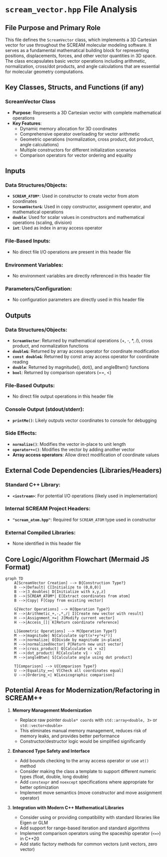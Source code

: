 # `scream_vector.hpp` File Analysis

## File Purpose and Primary Role

This file defines the `ScreamVector` class, which implements a 3D Cartesian vector for use throughout the SCREAM molecular modeling software. It serves as a fundamental mathematical building block for representing positions, displacements, forces, and other vector quantities in 3D space. The class encapsulates basic vector operations including arithmetic, normalization, cross/dot products, and angle calculations that are essential for molecular geometry computations.

## Key Classes, Structs, and Functions (if any)

### ScreamVector Class

- **Purpose**: Represents a 3D Cartesian vector with complete mathematical operations
- **Key Features**:
  - Dynamic memory allocation for 3D coordinates
  - Comprehensive operator overloading for vector arithmetic
  - Geometric operations (normalization, cross product, dot product, angle calculations)
  - Multiple constructors for different initialization scenarios
  - Comparison operators for vector ordering and equality

## Inputs

### Data Structures/Objects:

- **`SCREAM_ATOM*`**: Used in constructor to create vector from atom coordinates
- **`ScreamVector&`**: Used in copy constructor, assignment operator, and mathematical operations
- **`double`**: Used for scalar values in constructors and mathematical operations (scaling, division)
- **`int`**: Used as index in array access operator

### File-Based Inputs:

- No direct file I/O operations are present in this header file

### Environment Variables:

- No environment variables are directly referenced in this header file

### Parameters/Configuration:

- No configuration parameters are directly used in this header file

## Outputs

### Data Structures/Objects:

- **`ScreamVector`**: Returned by mathematical operations (+, -, \*, /), cross product, and normalization functions
- **`double&`**: Returned by array access operator for coordinate modification
- **`const double&`**: Returned by const array access operator for coordinate reading
- **`double`**: Returned by magnitude(), dot(), and angleBtwn() functions
- **`bool`**: Returned by comparison operators (==, <)

### File-Based Outputs:

- No direct file output operations in this header file

### Console Output (stdout/stderr):

- **`printMe()`**: Likely outputs vector coordinates to console for debugging

### Side Effects:

- **`normalize()`**: Modifies the vector in-place to unit length
- **`operator+=()`**: Modifies the vector by adding another vector
- **Array access operators**: Allow direct modification of coordinate values

## External Code Dependencies (Libraries/Headers)

### Standard C++ Library:

- **`<iostream>`**: For potential I/O operations (likely used in implementation)

### Internal SCREAM Project Headers:

- **`"scream_atom.hpp"`**: Required for `SCREAM_ATOM` type used in constructor

### External Compiled Libraries:

- None identified in this header file

## Core Logic/Algorithm Flowchart (Mermaid JS Format)

```mermaid
graph TD
    A[ScreamVector Creation] --> B{Construction Type?}
    B -->|Default| C[Initialize to (0,0,0)]
    B -->|3_doubles| D[Initialize with x,y,z]
    B -->|SCREAM_ATOM*| E[Extract coordinates from atom]
    B -->|Copy| F[Copy from existing vector]

    G[Vector Operations] --> H{Operation Type?}
    H -->|Arithmetic_+,-,*,/| I[Create new vector with result]
    H -->|Assignment_+=| J[Modify current vector]
    H -->|Access_[]| K[Return coordinate reference]

    L[Geometric Operations] --> M{Operation Type?}
    M -->|magnitude| N[Calculate sqrt(x²+y²+z²)]
    M -->|normalize| O[Divide by magnitude in-place]
    M -->|normalizedVector| P[Return new unit vector]
    M -->|cross_product| Q[Calculate v1 × v2]
    M -->|dot_product| R[Calculate v1 · v2]
    M -->|angleBtwn| S[Calculate angle using dot product]

    T[Comparison] --> U{Comparison Type?}
    U -->|Equality_==| V[Check all coordinates equal]
    U -->|Ordering_<| W[Lexicographic comparison]
```

## Potential Areas for Modernization/Refactoring in SCREAM++

1. **Memory Management Modernization**

   - Replace raw pointer `double* coords` with `std::array<double, 3>` or `std::vector<double>`
   - This eliminates manual memory management, reduces risk of memory leaks, and provides better performance
   - Constructor/destructor logic would be simplified significantly

2. **Enhanced Type Safety and Interface**

   - Add bounds checking to the array access operator or use `at()` method
   - Consider making the class a template to support different numeric types (float, double, long double)
   - Add `constexpr` and `noexcept` specifications where appropriate for better optimization
   - Implement move semantics (move constructor and move assignment operator)

3. **Integration with Modern C++ Mathematical Libraries**
   - Consider using or providing compatibility with standard libraries like Eigen or GLM
   - Add support for range-based iteration and standard algorithms
   - Implement comparison operators using the spaceship operator (`<=>`) in C++20
   - Add static factory methods for common vectors (unit vectors, zero vector)
